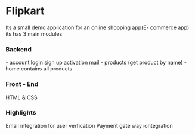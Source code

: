 <h1> Flipkart</h1>

<body>
  Its a small demo application for an online shopping app(E- commerce app)
  its has 3 main modules

  <H3>Backend</H3>
  - account 
      login 
      sign up
      activation mail
  - products
      (get product by name)
  - home
     contains all products
     
 <H3>Front - End</H3>  
   HTML & CSS

 <H3>Highlights</H3>
   Email integration for user verfication
   Payment gate way iontegration
   
      
</body>
